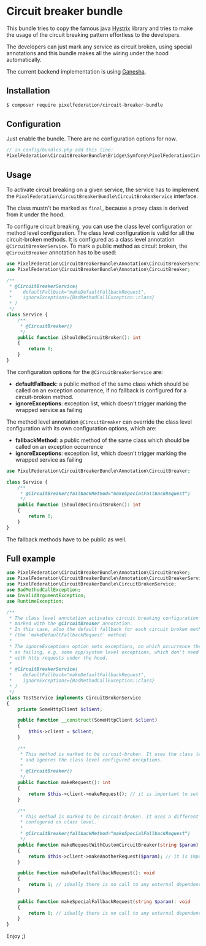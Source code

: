 # Circuit breaker bundle

This bundle tries to copy the famous java [Hystrix](https://github.com/Netflix/Hystrix) library 
and tries to make the usage of the circuit breaking pattern effortless to the developers. 

The developers can just mark any service as circuit broken, using special annotations 
and this bundle makes all the wiring under the hood automatically.

The current backend implementation is using [Ganesha](https://github.com/ackintosh/ganesha).

## Installation

```bash
$ composer require pixelfederation/circuit-breaker-bundle
```

## Configuration

Just enable the bundle. There are no configuration options for now.

```php
// in config/bundles.php add this line:
PixelFederation\CircuitBreakerBundle\Bridge\Symfony\PixelFederationCircuitBreakerBundle::class
```

## Usage

To activate circuit breaking on a given service, the service has to implement 
the `PixelFederation\CircuitBreakerBundle\CircuitBrokenService` interface.

The class mustn't be marked as `final`, because a proxy class is derived from it under the hood.

To configure circuit breaking, you can use the class level configuration or method level configuration.
The class level configuration is valid for all the circuit-broken methods.
It is configured as a class level annotation `@CircuitBreakerService`. To mark a public method as circuit broken, 
the `@CircuitBreaker` annotation has to be used:

```php
use PixelFederation\CircuitBreakerBundle\Annotation\CircuitBreakerService;
use PixelFederation\CircuitBreakerBundle\Annotation\CircuitBreaker;

/**
 * @CircuitBreakerService(
 *    defaultFallback="makeDefaultFallbackRequest", 
 *    ignoreExceptions={BadMethodCallException::class}
 * )
 */
class Service {
    /**
     * @CircuitBreaker() 
     */
    public function iShouldBeCircuitBroken(): int
    {
        return 0;
    }
}
```

The configuration options for the `@CircuitBreakerService` are:
- **defaultFallback**: a public method of the same class which should be called on an exception occurrence, 
if no fallback is configured for a circuit-broken method.
- **ignoreExceptions**: exception list, which doesn't trigger marking the wrapped service as failing

The method level annotation `@CircuitBreaker` can override the class level configuration 
with its own configuration options, which are:
- **fallbackMethod**: a public method of the same class which should be called on an exception occurrence
- **ignoreExceptions**: exception list, which doesn't trigger marking the wrapped service as failing

```php
use PixelFederation\CircuitBreakerBundle\Annotation\CircuitBreaker;

class Service {
    /**
     * @CircuitBreaker(fallbackMethod="makeSpecialFallbackRequest") 
     */
    public function iShouldBeCircuitBroken(): int
    {
        return 0;
    }
}
```

The fallback methods have to be public as well.

## Full example

```php
use PixelFederation\CircuitBreakerBundle\Annotation\CircuitBreaker;
use PixelFederation\CircuitBreakerBundle\Annotation\CircuitBreakerService;
use PixelFederation\CircuitBreakerBundle\CircuitBrokenService;
use BadMethodCallException;
use InvalidArgumentException;
use RuntimeException;

/**
 * The class level annotation activates circuit breaking configuration on methods
 * marked with the @CircuitBreaker annotation.
 * In this case, also the default fallback for each circuit broken method is configured
 * (the 'makeDefaultFallbackRequest' method)
 * 
 * The ignoreExceptions option sets exceptions, on which occurrence the service won't be marked
 * as failing, e.g. some app/system level exceptions, which don't need to have to do anything 
 * with http requests under the hood.
 * 
 * @CircuitBreakerService(
 *    defaultFallback="makeDefaultFallbackRequest", 
 *    ignoreExceptions={BadMethodCallException::class}
 * )
 */
class TestService implements CircuitBrokenService
{
    private SomeHttpClient $client;

    public function __construct(SomeHttpClient $client)
    {
        $this->client = $client;
    }

    /**
     * This method is marked to be circuit-broken. It uses the class level configured fallback
     * and ignores the class level configured exceptions. 
     * 
     * @CircuitBreaker()
     */
    public function makeRequest(): int
    {
        return $this->client->makeRequest(); // it is important to set http timeouts here
    }

    /**
     * This method is marked to be circuit-broken. It uses a different fallback, not the one
     * configured on class level.
     * 
     * @CircuitBreaker(fallbackMethod="makeSpecialFallbackRequest")
     */
    public function makeRequestWithCustomCircuitBreaker(string $param): int
    {
        return $this->client->makeAnotherRequest($param); // it is important to set http timeouts here
    }

    public function makeDefaultFallbackRequest(): void
    {
        return 1; // ideally there is no call to any external dependency in the fallback method
    }
    
    public function makeSpecialFallbackRequest(string $param): void
    {
        return 0; // ideally there is no call to any external dependency in the fallback method
    }
}
```

Enjoy ;)
